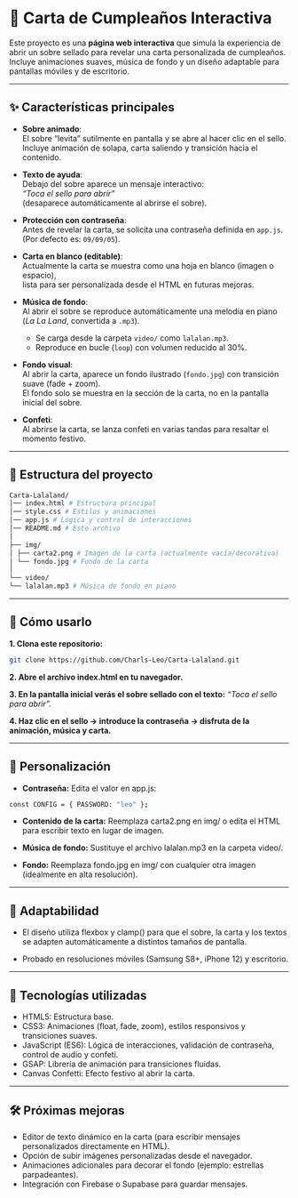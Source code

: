 # 🎉 Carta de Cumpleaños Interactiva

Este proyecto es una **página web interactiva** que simula la experiencia de abrir un sobre sellado para revelar una carta personalizada de cumpleaños. Incluye animaciones suaves, música de fondo y un diseño adaptable para pantallas móviles y de escritorio.


---


## ✨ Características principales

- **Sobre animado**:  
  El sobre “levita” sutilmente en pantalla y se abre al hacer clic en el sello.  
  Incluye animación de solapa, carta saliendo y transición hacia el contenido.

- **Texto de ayuda**:  
  Debajo del sobre aparece un mensaje interactivo:  
  *“Toca el sello para abrir”*  
  (desaparece automáticamente al abrirse el sobre).

- **Protección con contraseña**:  
  Antes de revelar la carta, se solicita una contraseña definida en `app.js`.  
  (Por defecto es: `09/09/05`).

- **Carta en blanco (editable)**:  
  Actualmente la carta se muestra como una hoja en blanco (imagen o espacio),  
  lista para ser personalizada desde el HTML en futuras mejoras.

- **Música de fondo**:  
  Al abrir el sobre se reproduce automáticamente una melodía en piano (*La La Land*, convertida a `.mp3`).  
  - Se carga desde la carpeta `video/` como `lalalan.mp3`.  
  - Reproduce en bucle (`loop`) con volumen reducido al 30%.

- **Fondo visual**:  
  Al abrir la carta, aparece un fondo ilustrado (`fondo.jpg`) con transición suave (fade + zoom).  
  El fondo solo se muestra en la sección de la carta, no en la pantalla inicial del sobre.

- **Confeti**:  
  Al abrirse la carta, se lanza confeti en varias tandas para resaltar el momento festivo.


---


## 📂 Estructura del proyecto

```bash
Carta-Lalaland/
│── index.html # Estructura principal
│── style.css # Estilos y animaciones
│── app.js # Lógica y control de interacciones
│── README.md # Este archivo
│
├── img/
│ ├── carta2.png # Imagen de la carta (actualmente vacía/decorativa)
│ └── fondo.jpg # Fondo de la carta
│
└── video/
└── lalalan.mp3 # Música de fondo en piano
```

--- 

## 🚀 Cómo usarlo

**1. Clona este repositorio:**

```bash
git clone https://github.com/Charls-Leo/Carta-Lalaland.git
```

**2. Abre el archivo index.html en tu navegador.**

**3. En la pantalla inicial verás el sobre sellado con el texto:**
*“Toca el sello para abrir”.*

**4. Haz clic en el sello → introduce la contraseña → disfruta de la animación, música y carta.**

---

## 🔑 Personalización

- **Contraseña:**
Edita el valor en app.js:
```bash
const CONFIG = { PASSWORD: "leo" };
```

- **Contenido de la carta:**
Reemplaza carta2.png en img/ o edita el HTML para escribir texto en lugar de imagen.

- **Música de fondo:**
Sustituye el archivo lalalan.mp3 en la carpeta video/.

- **Fondo:**
Reemplaza fondo.jpg en img/ con cualquier otra imagen (idealmente en alta resolución).

---

## 📱 Adaptabilidad

- El diseño utiliza flexbox y clamp() para que el sobre, la carta y los textos se adapten automáticamente a distintos tamaños de pantalla.

- Probado en resoluciones móviles (Samsung S8+, iPhone 12) y escritorio.

---

## 🎨 Tecnologías utilizadas

- HTML5: Estructura base.
- CSS3: Animaciones (float, fade, zoom), estilos responsivos y transiciones suaves.
- JavaScript (ES6): Lógica de interacciones, validación de contraseña, control de audio y confeti.
- GSAP: Librería de animación para transiciones fluidas.
- Canvas Confetti: Efecto festivo al abrir la carta.

---

## 🛠 Próximas mejoras

- Editor de texto dinámico en la carta (para escribir mensajes personalizados directamente en HTML).
- Opción de subir imágenes personalizadas desde el navegador.
- Animaciones adicionales para decorar el fondo (ejemplo: estrellas parpadeantes).
- Integración con Firebase o Supabase para guardar mensajes.

